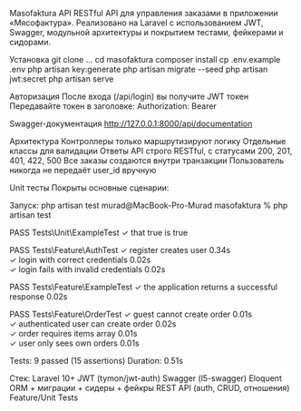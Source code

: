Masofaktura API
RESTful API для управления заказами в приложении «Мясофактура». Реализовано на Laravel с использованием JWT, Swagger, модульной архитектуры и покрытием тестами, фейкерами и сидорами.


Установка
git clone ...
cd masofaktura
composer install
cp .env.example .env
php artisan key:generate
php artisan migrate --seed
php artisan jwt:secret
php artisan serve

Авторизация
После входа (/api/login) вы получите JWT токен
Передавайте токен в заголовке:
Authorization: Bearer <token>

Swagger-документация
http://127.0.0.1:8000/api/documentation

Архитектура
Контроллеры только маршрутизируют логику
Отдельные классы для валидации
Ответы API строго RESTful, с статусами 200, 201, 401, 422, 500
Все заказы создаются внутри транзакции
Пользователь никогда не передаёт user_id вручную

Unit тесты
Покрыты основные сценарии:

Запуск:
php artisan test
murad@MacBook-Pro-Murad masofaktura % php artisan test


PASS  Tests\Unit\ExampleTest
✓ that true is true

PASS  Tests\Feature\AuthTest
✓ register creates user                                                                                                                                            0.34s  
✓ login with correct credentials                                                                                                                                   0.02s  
✓ login fails with invalid credentials                                                                                                                             0.02s

PASS  Tests\Feature\ExampleTest
✓ the application returns a successful response                                                                                                                    0.02s

PASS  Tests\Feature\OrderTest
✓ guest cannot create order                                                                                                                                        0.01s  
✓ authenticated user can create order                                                                                                                              0.02s  
✓ order requires items array                                                                                                                                       0.01s  
✓ user only sees own orders                                                                                                                                        0.01s

Tests:    9 passed (15 assertions)
Duration: 0.51s


Стек:
Laravel 10+
JWT (tymon/jwt-auth)
Swagger (l5-swagger)
Eloquent ORM + миграции + сидеры + фейкры
REST API (auth, CRUD, отношения)
Feature/Unit Tests
